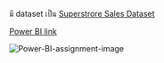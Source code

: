 มี dataset เป็น <a href="https://github.com/KetchupBruh/Power-BI-and-R-language/blob/main/Superstore%20Sales%20Dataset.csv"> Superstrore Sales Dataset </a> </br>

<a href="https://github.com/KetchupBruh/Power-BI-and-R-language/blob/main/images%20and%20dataset/Power-BI-assignment-image.png">
Power BI link </a>

![Power-BI-assignment-image](https://github.com/KetchupBruh/Power-BI-and-R-language/blob/main/Power-BI-assignment-image.png)
